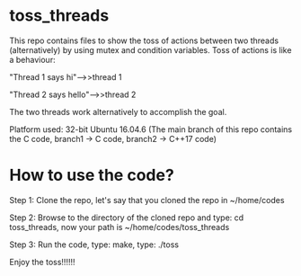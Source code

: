 
# toss_threads
This repo contains files to show the toss of actions between two threads (alternatively) by using mutex and condition variables. 
Toss of actions is like a behaviour:

"Thread 1 says hi"-->>thread 1


"Thread 2 says hello"-->>thread 2


The two threads work alternatively to accomplish the goal.

Platform used: 32-bit Ubuntu 16.04.6
(The main branch of this repo contains the C code, branch1 -> C code, branch2 -> C++17 code)


# How to use the code?

Step 1: Clone the repo, let's say that you cloned the repo in ~/home/codes

Step 2: Browse to the directory of the cloned repo and type: cd toss_threads, now your path is ~/home/codes/toss_threads 

Step 3: Run the code, type: make, type: ./toss

Enjoy the toss!!!!!!
